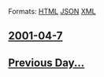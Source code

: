 
Formats: [HTML](2001/04/7/index.html)  [JSON](2001/04/7/index.json)  [XML](2001/04/7/index.xml)  

## [2001-04-7](/news/2001/04/7/index.md)

## [Previous Day...](/news/2001/04/6/index.md)

